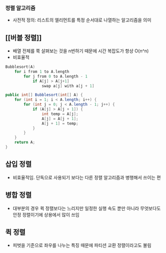 ### 정렬 알고리즘
- 사전적 정의: 리스트의 엘리먼트를 특정 순서대로 나열하는 알고리즘을 의미
## [[버블 정렬]]
- 배열 전체를 쭉 살펴보는 것을 n번하기 때문에 시간 복잡도가 항상 O(n^n)
- 비효율적
```kotlin
Bubblesort(A)
	for i from 1 to A.length
		for j from 0 to A.length - 1
			if A[j] > A[j+1]
				swap a[j] with a[j + 1]
```
```java
public int[] Bubblesort(int[] A) {
	for (int i = 1; i < A.length; i++) {
		for (int j = 0; j < A.length - 1; j++) {
			if (A[j] > A[j + 1]) {
				int temp = A[j];
				A[j] = A[j + 1];
				A[j + 1] = temp;
			}
		}
	}
	return A;
}
```
## 삽입 정렬
- 비효율적임. 단독으로 사용되기 보다는 다른 정렬 알고리즘과 병행해서 쓰이는 편

## 병합 정렬
- 대부분의 경우 퀵 정렬보다는 느리지만 일정한 실행 속도 뿐만 아니라 무엇보다도 안정 정렬이기에 상용에서 많이 쓰임
## 퀵 정렬
- 피벗을 기준으로 좌우를 나누는 특징 때문에 파티션 교환 정렬이라고도 불림

